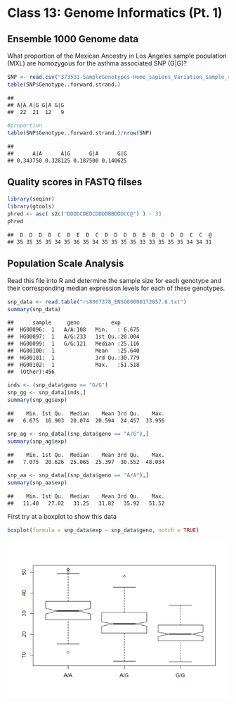 Class 13: Genome Informatics (Pt. 1)
================

## Ensemble 1000 Genome data

What proportion of the Mexican Ancestry in Los Angeles sample population
(MXL) are homozygous for the asthma associated SNP
(G|G)?

``` r
SNP <- read.csv("373531-SampleGenotypes-Homo_sapiens_Variation_Sample_rs8067378.csv", header = TRUE)
table(SNP$Genotype..forward.strand.)
```

    ## 
    ## A|A A|G G|A G|G 
    ##  22  21  12   9

``` r
#proportion
table(SNP$Genotype..forward.strand.)/nrow(SNP)
```

    ## 
    ##      A|A      A|G      G|A      G|G 
    ## 0.343750 0.328125 0.187500 0.140625

## Quality scores in FASTQ filses

``` r
library(seqinr)
library(gtools)
phred <- asc( s2c("DDDDCDEDCDDDDBBDDDCC@") ) - 33
phred
```

    ##  D  D  D  D  C  D  E  D  C  D  D  D  D  B  B  D  D  D  C  C  @ 
    ## 35 35 35 35 34 35 36 35 34 35 35 35 35 33 33 35 35 35 34 34 31

## Population Scale Analysis

Read this file into R and determine the sample size for each genotype
and their corresponding median expression levels for each of these
genotypes.

``` r
snp_data <- read.table("rs8067378_ENSG00000172057.6.txt")
summary(snp_data)
```

    ##      sample     geno          exp        
    ##  HG00096:  1   A/A:108   Min.   : 6.675  
    ##  HG00097:  1   A/G:233   1st Qu.:20.004  
    ##  HG00099:  1   G/G:121   Median :25.116  
    ##  HG00100:  1             Mean   :25.640  
    ##  HG00101:  1             3rd Qu.:30.779  
    ##  HG00102:  1             Max.   :51.518  
    ##  (Other):456

``` r
inds <- (snp_data$geno == "G/G")
snp_gg <- snp_data[inds,]
summary(snp_gg$exp)
```

    ##    Min. 1st Qu.  Median    Mean 3rd Qu.    Max. 
    ##   6.675  16.903  20.074  20.594  24.457  33.956

``` r
snp_ag <- snp_data[(snp_data$geno == "A/G"),]
summary(snp_ag$exp)
```

    ##    Min. 1st Qu.  Median    Mean 3rd Qu.    Max. 
    ##   7.075  20.626  25.065  25.397  30.552  48.034

``` r
snp_aa <- snp_data[(snp_data$geno == "A/A"),]
summary(snp_aa$exp)
```

    ##    Min. 1st Qu.  Median    Mean 3rd Qu.    Max. 
    ##   11.40   27.02   31.25   31.82   35.92   51.52

First try at a boxplot to show this data

``` r
boxplot(formula = snp_data$exp ~ snp_data$geno, notch = TRUE)
```

![](class13_files/figure-gfm/unnamed-chunk-5-1.png)<!-- -->
